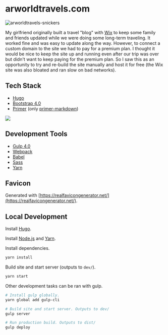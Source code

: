# arworldtravels.com

![arworldtravels-snickers](https://s20.postimg.org/59z1eaksd/arworldtravels-snickers.png)

My girlfriend originally built a travel "blog" with [Wix](https://www.wix.com/) to keep some family and friends updated while we were doing some long-term traveling. It worked fine and was easy to update along the way. However, to connect a custom domain to the site we had to pay for a premium plan. I thought it would be nice to keep the site up and running even after our trip was over but didn't want to keep paying for the premium plan. So I saw this as an opportunity to try and re-build the site manually and host it for free (the Wix site was also bloated and ran slow on bad networks).

## Tech Stack

* [Hugo](http://gohugo.io/)
* [Bootstrap 4.0](http://getbootstrap.com/)
* [Primer](https://primer.github.io/) (only [primer-markdown](https://github.com/primer/primer/tree/master/modules/primer-markdown))

<a href="https://www.netlify.com" target="_blank"><img src="https://www.netlify.com/img/global/badges/netlify-color-accent.svg"/></a>

## Development Tools

* [Gulp 4.0](https://github.com/gulpjs/gulp/tree/4.0)
* [Webpack](https://webpack.js.org/)
* [Babel](https://babeljs.io/)
* [Sass](http://sass-lang.com/)
* [Yarn](https://yarnpkg.com/en/)

## Favicon

Generated with [https://realfavicongenerator.net/](https://realfavicongenerator.net/).

## Local Development

Install [Hugo](https://gohugo.io/getting-started/installing).

Install [Node.js](https://nodejs.org) and [Yarn](https://yarnpkg.com/en/docs/install).

Install dependencies.

```sh
yarn install
```

Build site and start server (outputs to `dev/`).

```sh
yarn start
```

Other development tasks can be ran with gulp.

```sh
# Install gulp globally.
yarn global add gulp-cli

# Build site and start server. Outputs to dev/
gulp server

# Run production build. Outputs to dist/
gulp deploy
```
